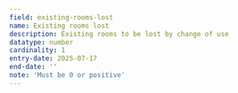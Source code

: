 ```yaml
---
field: existing-rooms-lost
name: Existing rooms lost
description: Existing rooms to be lost by change of use
datatype: number
cardinality: 1
entry-date: 2025-07-17
end-date: ''
note: 'Must be 0 or positive'
---
```

